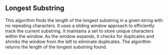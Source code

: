 ## Longest Substring

This algorithm finds the length of the longest substring in a given string with no repeating characters. It uses a sliding window approach to efficiently track the current substring. It maintains a set to store unique characters within the window. As the window expands, it checks for duplicates and shrinks the window from the left to eliminate duplicates. The algorithm returns the length of the longest substring found.
